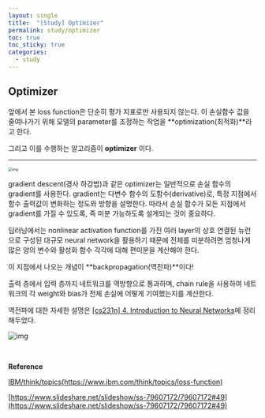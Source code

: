 ```yaml
---
layout: single
title:  "[Study] Optimizer"
permalink: study/optimizer
toc: true
toc_sticky: true
categories: 
  - study
---
```


## **Optimizer**

앞에서 본 loss function은 단순히 평가 지표로만 사용되지 않는다. 이 손실함수 값을 줄여나가기 위해 모델의 parameter를 조정하는 작업을 **optimization(최적화)**라고 한다.

그리고 이를 수행하는 알고리즘이 **optimizer** 이다.

***

<img src="https://velog.velcdn.com/images/freesky/post/57e14895-6eb0-4c86-a9d1-0acdb0398406/image.png" alt="img" style="zoom:50%;" />


<br>  


gradient descent(경사 하강법)과 같은 optimizer는 일반적으로 손실 함수의 gradient를 사용한다. gradient는 다변수 함수의 도함수(derivative)로, 특정 지점에서 함수 출력값이 변화하는 정도와 방향을 설명한다. 따라서 손실 함수가 모든 지점에서 gradient를 가질 수 있도록, 즉 미분 가능하도록 설계되는 것이 중요하다.

딥러닝에서는 nonlinear activation function를 가진 여러 layer의 상호 연결된 뉴런으로 구성된 대규모 neural network을 활용하기 때문에 전체를 미분하려면 엄청나게 많은 양의 변수와 활성화 함수 각각에 대해 편미분을 계산해야 한다.

이 지점에서 나오는 개념이 **backpropagation(역전파)**이다!

출력 층에서 입력 층까지 네트워크를 역방향으로 통과하며, chain rule을 사용하여 네트워크의 각 weight와 bias가 전체 손실에 어떻게 기여했는지를 계산한다.

역전파에 대한 자세한 설명은 [[cs231n] 4. Introduction to Neural Networks](https://jdvvd.github.io/cs231n/)에 정리해두었다.


![img](https://velog.velcdn.com/images/freesky/post/607dea70-976d-4dfb-b875-cd75ea348aa8/image.gif)


<br>  


**Reference**

[IBM/think/topics(https://www.ibm.com/think/topics/loss-function)](https://www.ibm.com/think/topics/loss-function)

[https://www.slideshare.net/slideshow/ss-79607172/79607172#49](https://www.slideshare.net/slideshow/ss-79607172/79607172#49)
